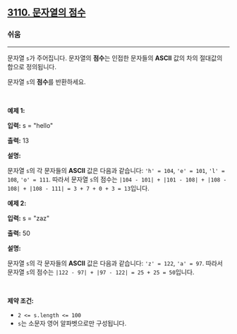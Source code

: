 <h2><a href="https://leetcode.com/problems/score-of-a-string/solutions/5241514/3110-score-of-a-string/">3110. 문자열의 점수</a></h2><h3>쉬움</h3><hr><p>문자열 <code>s</code>가 주어집니다. 문자열의 <strong>점수</strong>는 인접한 문자들의 <strong>ASCII</strong> 값의 차의 절대값의 합으로 정의됩니다.</p>

<p>문자열 <code>s</code>의 <strong>점수</strong>를 반환하세요.</p>

<p>&nbsp;</p>
<p><strong class="example">예제 1:</strong></p>

<div class="example-block">
<p><strong>입력:</strong> <span class="example-io">s = &quot;hello&quot;</span></p>

<p><strong>출력:</strong> <span class="example-io">13</span></p>

<p><strong>설명:</strong></p>

<p>문자열 <code>s</code>의 각 문자들의 <strong>ASCII</strong> 값은 다음과 같습니다: <code>&#39;h&#39; = 104</code>, <code>&#39;e&#39; = 101</code>, <code>&#39;l&#39; = 108</code>, <code>&#39;o&#39; = 111</code>. 따라서 문자열 <code>s</code>의 점수는 <code>|104 - 101| + |101 - 108| + |108 - 108| + |108 - 111| = 3 + 7 + 0 + 3 = 13</code>입니다.</p>
</div>

<p><strong class="example">예제 2:</strong></p>

<div class="example-block">
<p><strong>입력:</strong> <span class="example-io">s = &quot;zaz&quot;</span></p>

<p><strong>출력:</strong> <span class="example-io">50</span></p>

<p><strong>설명:</strong></p>

<p>문자열 <code>s</code>의 각 문자들의 <strong>ASCII</strong> 값은 다음과 같습니다: <code>&#39;z&#39; = 122</code>, <code>&#39;a&#39; = 97</code>. 따라서 문자열 <code>s</code>의 점수는 <code>|122 - 97| + |97 - 122| = 25 + 25 = 50</code>입니다.</p>
</div>

<p>&nbsp;</p>
<p><strong>제약 조건:</strong></p>

<ul>
	<li><code>2 &lt;= s.length &lt;= 100</code></li>
	<li><code>s</code>는 소문자 영어 알파벳으로만 구성됩니다.</li>
</ul>
